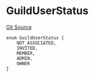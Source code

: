 # GuildUserStatus
[Git Source](https://github.com-treasure/TreasureProject/spellcaster-facets/blob/e61aea147da628641c6f090a95c62cf081f729f5/src/interfaces/IGuildManager.sol)


```solidity
enum GuildUserStatus {
    NOT_ASSOCIATED,
    INVITED,
    MEMBER,
    ADMIN,
    OWNER
}
```

